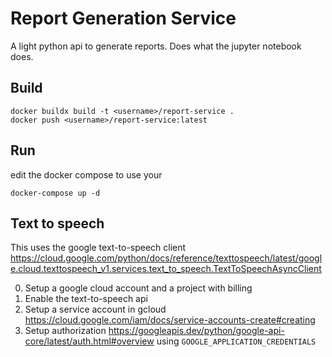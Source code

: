 # Report Generation Service

A light python api to generate reports. Does what the jupyter notebook does.

## Build

```
docker buildx build -t <username>/report-service .
docker push <username>/report-service:latest
```

## Run

edit the docker compose to use your <username>

```
docker-compose up -d
```

## Text to speech

This uses the google text-to-speech client https://cloud.google.com/python/docs/reference/texttospeech/latest/google.cloud.texttospeech_v1.services.text_to_speech.TextToSpeechAsyncClient

0. Setup a google cloud account and a project with billing
1. Enable the text-to-speech api
2. Setup a service account in gcloud https://cloud.google.com/iam/docs/service-accounts-create#creating
3. Setup authorization https://googleapis.dev/python/google-api-core/latest/auth.html#overview using `GOOGLE_APPLICATION_CREDENTIALS`
